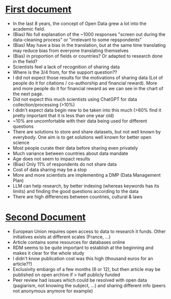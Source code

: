 # [First document](https://digitalscience.figshare.com/articles/report/The_State_of_Open_Data_2023/24428194)

- In the last 8 years, the concept of Open Data grew a lot into the academic field.
- (Bias) No full explanation of the ~1000 responses "screen out during the data-cleaning process" or "irrelevant to some repspondents"
- (Bias) May have a bias in the translation, but at the same time translating may reduce bias from everyone translating themselves
- (Bias) in proportion of fields or countries? Or adapted to research done in the field?
- Scientists feel a lack of recognition of sharing data
- Where is the 3/4 from, for the support question??
- I did not expect those results for the motivations of sharing data (Lot of people do it for citations / co-authorship and financial reward). More and more people do it for financial reward as we can see in the chart of the next page.
- Did not expect this much scientists using ChatGPT for data collection/processing (>10%)
- I didn't expect data begin new to be taken into this much (>60% find it pretty important that it is less than one year old)
- ~10% are uncomfortable with their data being used for different questions
- There are solutions to store and share datasets, but not well known by everybody. One aim is to get solutions well known for better open science
- Most people curate their data before sharing even privately
- Much variance between countries about data mandate
- Age does not seem to impact results
- (Bias) Only 11% of respondents do not share data
- Cost of data sharing may be a stop
- More and more scientists are implementing a DMP (Data Management Plan)
- LLM can help research, by better indexing (whereas keywords has its limits) and finding the good questions according to the data
- There are high differences between countries, cultural & laws

# [Second Document](https://www.ouvrirlascience.fr/passport-for-open-science-a-practical-guide-for-phd-students/)

- European Union requires open access to data to research it funds. Other initiatives exists at different scales (France, ...)
- Article contains some resources for databases online
- RDM seems to be quite important to establish at the beginning and makes it clear for the whole study
- I didn't know publication cost was this high (thousand euros for an article??)
- Exclusivity embargo of a few months (6 or 12), but then article may be published on open archive if > half publicly funded
- Peer review had issues which could be resolved with open data (pagiarism, not knowing the subject, ...) and sharing different info (peers not anonymous anymore for example)
